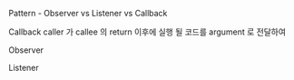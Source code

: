 Pattern - Observer vs Listener vs Callback

Callback
caller 가 callee 의 return 이후에 실행 될 코드를 argument 로 전달하여 

Observer


Listener
